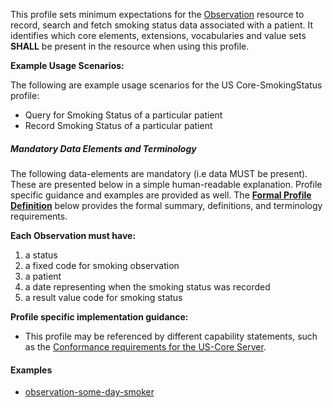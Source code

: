 


This profile sets minimum expectations for the [Observation] resource to record, search and fetch smoking status data associated with a patient. It identifies which core elements, extensions, vocabularies and value sets **SHALL** be present in the resource when using this profile.

**Example Usage Scenarios:**

The following are example usage scenarios for the US Core-SmokingStatus
profile:

- Query for Smoking Status of a particular patient
- Record Smoking Status of a particular patient  

##### Mandatory Data Elements and Terminology


The following data-elements are mandatory (i.e data MUST be present). These are presented below in a simple human-readable explanation.  Profile specific guidance and examples are provided as well.  The [**Formal Profile Definition**](#profile) below provides the  formal summary, definitions, and  terminology requirements.  

**Each Observation must have:**

1.  a status
1.  a fixed code for smoking observation
1.  a patient
1.  a date representing when the smoking status was recorded
1.  a result value code for smoking status


**Profile specific implementation guidance:**


 - This profile may be referenced by different capability statements, such as the [Conformance requirements for the US-Core Server].

 #### Examples

 - [observation-some-day-smoker](Observation-some-day-smoker.html)

[Observation]: http://hl7.org/fhir/2017Jan/observation.html
[Conformance requirements for the US-Core Server]: CapabilityStatement-server.html
